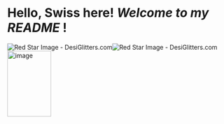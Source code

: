 # Hello, Swiss here! *Welcome to my* ***README*** !
<img src="https://www.desiglitters.com/wp-content/uploads/2017/05/Red-Star-Image.gif" alt="Red Star Image - DesiGlitters.com"/><img src="https://www.desiglitters.com/wp-content/uploads/2017/05/Red-Star-Image.gif" alt="Red Star Image - DesiGlitters.com"/>
<img width="100" height="150" alt="image" src="https://github.com/user-attachments/assets/e20a5b0f-b8ed-44c6-83bf-43e5f850d7fb" />

